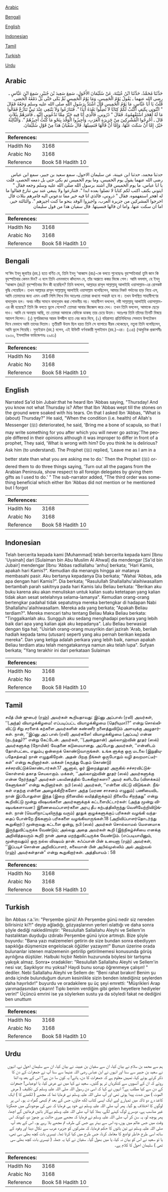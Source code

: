 [Arabic](#arabic)

[Bengali](#bengali)

[English](#english)

[Indonesian](#indonesian)

[Tamil](#tamil)

[Turkish](#turkish)

[Urdu](#urdu)

## Arabic


<div dir="rtl" lang="ar" style={{fontSize:'larger',backgroundColor:'#f8f9fa',padding:20}}>
حَدَّثَنَا مُحَمَّدٌ، حَدَّثَنَا ابْنُ عُيَيْنَةَ، عَنْ سُلَيْمَانَ الأَحْوَلِ، سَمِعَ سَعِيدَ بْنَ جُبَيْرٍ، سَمِعَ ابْنَ عَبَّاسٍ ـ رضى الله عنهما ـ يَقُولُ يَوْمُ الْخَمِيسِ، وَمَا يَوْمُ الْخَمِيسِ ثُمَّ بَكَى حَتَّى بَلَّ دَمْعُهُ الْحَصَى‏.‏ قُلْتُ يَا أَبَا عَبَّاسٍ، مَا يَوْمُ الْخَمِيسِ قَالَ اشْتَدَّ بِرَسُولِ اللَّهِ صلى الله عليه وسلم وَجَعُهُ فَقَالَ ‏"‏ ائْتُونِي بِكَتِفٍ أَكْتُبْ لَكُمْ كِتَابًا لاَ تَضِلُّوا بَعْدَهُ أَبَدًا ‏"‏‏.‏ فَتَنَازَعُوا وَلاَ يَنْبَغِي عِنْدَ نَبِيٍّ تَنَازُعٌ فَقَالُوا مَا لَهُ أَهَجَرَ اسْتَفْهِمُوهُ‏.‏ فَقَالَ ‏"‏ ذَرُونِي، فَالَّذِي أَنَا فِيهِ خَيْرٌ مِمَّا تَدْعُونِي إِلَيْهِ ـ فَأَمَرَهُمْ بِثَلاَثٍ قَالَ ـ أَخْرِجُوا الْمُشْرِكِينَ مِنْ جَزِيرَةِ الْعَرَبِ، وَأَجِيزُوا الْوَفْدَ بِنَحْوِ مَا كُنْتُ أُجِيزُهُمْ ‏"‏‏.‏ وَالثَّالِثَةُ خَيْرٌ، إِمَّا أَنْ سَكَتَ عَنْهَا، وَإِمَّا أَنْ قَالَهَا فَنَسِيتُهَا‏.‏ قَالَ سُفْيَانُ هَذَا مِنْ قَوْلِ سُلَيْمَانَ‏.‏
</div>
<div style={{backgroundColor:'#f8f9fa',padding:20, marginBottom: 10}}><table> <thead> <tr> <th>References:</th> <th></th> </tr> </thead> <tbody><tr><td>Hadith No</td><td>3168</td></tr><tr><td>Arabic No</td><td>3168</td></tr><tr><td>Reference</td><td>Book 58 Hadith 10</td></tr></tbody></table></div>


<div dir="rtl" lang="ar" style={{fontSize:'larger',backgroundColor:'#f8f9fa',padding:20}}>
حدثنا محمد، حدثنا ابن عيينة، عن سليمان الاحول، سمع سعيد بن جبير، سمع ابن عباس رضى الله عنهما يقول يوم الخميس، وما يوم الخميس ثم بكى حتى بل دمعه الحصى. قلت يا ابا عباس، ما يوم الخميس قال اشتد برسول الله صلى الله عليه وسلم وجعه فقال " ايتوني بكتف اكتب لكم كتابا لا تضلوا بعده ابدا ". فتنازعوا ولا ينبغي عند نبي تنازع فقالوا ما له اهجر استفهموه. فقال " ذروني، فالذي انا فيه خير مما تدعوني اليه فامرهم بثلاث قال اخرجوا المشركين من جزيرة العرب، واجيزوا الوفد بنحو ما كنت اجيزهم ". والثالثة خير، اما ان سكت عنها، واما ان قالها فنسيتها. قال سفيان هذا من قول سليمان
</div>
<div style={{backgroundColor:'#f8f9fa',padding:20, marginBottom: 10}}><table> <thead> <tr> <th>References:</th> <th></th> </tr> </thead> <tbody><tr><td>Hadith No</td><td>3168</td></tr><tr><td>Arabic No</td><td>3168</td></tr><tr><td>Reference</td><td>Book 58 Hadith 10</td></tr></tbody></table></div>

## Bengali


<div dir="ltr" lang="bn" style={{fontSize:'larger',backgroundColor:'#f8f9fa',padding:20}}>
সা‘ঈদ ইবনু জুবাইর (রহ.) হতে বর্ণিত যে, তিনি ইবনু ‘আব্বাস (রাঃ)-কে বলতে শুনেছেনঃ বৃহস্পতিবার! তুমি জান কি বৃহস্পতিবার কেমন দিন? এ বলে তিনি এমনভাবে কাঁদলেন যে, তাঁর অশ্রুতে কঙ্কর ভিজে গেল। আমি বললাম, হে ইবনু ‘আব্বাস (রাঃ)! বৃহস্পতিবার দিন কী হয়েছিল? তিনি বললেন, আল্লাহর রাসূল সাল্লাল্লাহু আলাইহি ওয়াসাল্লাম-এর রোগকষ্ট বৃদ্ধি পেয়েছিল। তখন আল্লাহর রাসূল সাল্লাল্লাহু আলাইহি ওয়াসাল্লাম বলেছিলেন, আমার নিকট গর্দানের হাড় নিয়ে এস, আমি তোমাদের জন্য এমন একটি লিপি লিখে দিব অতঃপর তোমরা কখনো পথভ্রষ্ট হবে না। তখন উপস্থিত সাহাবীগণের বাদানুবাদ হল। অথচ নবীর সামনে বাদানুবাদ করা শোভনীয় নয়। সাহাবীগণ বললেন, নবী সাল্লাল্লাহু আলাইহি ওয়াসাল্লাম-এর কী হয়েছে? তিনি কি বলতে ভুলে গেলেন? তোমরা আবার জিজ্ঞেস করে দেখ। তখন তিনি বললেন, আমাকে ছেড়ে দাও। আমি যে অবস্থায় আছি, তা তোমরা আমাকে যেদিকে ডাকছ তার চেয়ে উত্তম। অতঃপর তিনি তাঁদের তিনটি বিষয়ে আদেশ দিলেন। (১) মুশরিকদের আরব উপদ্বীপ হতে বের করে দিবে, (২) বহিরাগত প্রতিনিধিদের সেভাবে উপঢৌকন দিবে যেভাবে আমি তাদের দিতাম। তৃতীয়টি উত্তম ছিল হয়ত তিনি সে ব্যাপারে নীরব থেকেছেন, নতুবা তিনি বলেছিলেন, আমি ভুলে গিয়েছি। সুফ্ইয়ান (রহ.) বলেন, এই উক্তিটি বর্ণনাকারী সুলাইমান (রহ.)-এর। (১১৪) (আধুনিক প্রকাশনীঃ ২৯৩০, ইসলামিক ফাউন্ডেশনঃ ২৯৪১)
</div>
<div style={{backgroundColor:'#f8f9fa',padding:20, marginBottom: 10}}><table> <thead> <tr> <th>References:</th> <th></th> </tr> </thead> <tbody><tr><td>Hadith No</td><td>3168</td></tr><tr><td>Arabic No</td><td>3168</td></tr><tr><td>Reference</td><td>Book 58 Hadith 10</td></tr></tbody></table></div>

## English


<div dir="ltr" lang="en" style={{fontSize:'larger',backgroundColor:'#f8f9fa',padding:20}}>
Narrated Sa'id bin Jubair:that he heard Ibn 'Abbas saying, "Thursday! And you know not what Thursday is? After that Ibn 'Abbas wept till the stones on the ground were soaked with his tears. On that I asked Ibn 'Abbas, "What is (about) Thursday?" He said, "When the condition (i.e. health) of Allah's Messenger (ﷺ) deteriorated, he said, 'Bring me a bone of scapula, so that I may write something for you after which you will never go astray.'The people differed in their opinions although it was improper to differ in front of a prophet, They said, 'What is wrong with him? Do you think he is delirious? Ask him (to understand). The Prophet (ﷺ) replied, 'Leave me as I am in a better state than what you are asking me to do.' Then the Prophet (ﷺ) ordered them to do three things saying, 'Turn out all the pagans from the Arabian Peninsula, show respect to all foreign delegates by giving them gifts as I used to do.' " The sub-narrator added, "The third order was something beneficial which either Ibn 'Abbas did not mention or he mentioned but I forgot
</div>
<div style={{backgroundColor:'#f8f9fa',padding:20, marginBottom: 10}}><table> <thead> <tr> <th>References:</th> <th></th> </tr> </thead> <tbody><tr><td>Hadith No</td><td>3168</td></tr><tr><td>Arabic No</td><td>3168</td></tr><tr><td>Reference</td><td>Book 58 Hadith 10</td></tr></tbody></table></div>

## Indonesian


<div dir="ltr" lang="id" style={{fontSize:'larger',backgroundColor:'#f8f9fa',padding:20}}>
Telah bercerita kepada kami [Muhammad] telah bercerita kepada kami [Ibnu 'Uyainah] dari [Sulaiman bin Abu Muslim Al Ahwal] dia mendengar [Sa'id bin Jubair] mendengar [Ibnu 'Abbas radliallahu 'anhu] berkata; "Hari Kamis, apakah hari Kamis?". Kemudian dia menangis hingga air matanya membasahi pasir. Aku bertanya kepadanya Dia berkata; "Wahai 'Abbas, ada apa dengan hari Kamis?". Dia berkata; "Rasulullah Shallallahu'alaihiwasallam bertambah parah sakitnya pada hari Kamis lalu Beliau berkata: "Berikan aku buku karena aku akan menuliskan untuk kalian suatu ketetapan yang kalian tidak akan sesat setelahnya selama-lamanya". Kemudian orang-orang bertengkar padahal tidak sepatutnya mereka bertengkar di hadapan Nabi Shallallahu'alaihiwasallam. Mereka ada yang berkata; "Apakah Beliau terdiam?". Mereka mencari tahu tentang Beliau Maka Beliau berkata: "Tinggalkanlah aku. Sungguh aku sedang menghadapi perkara yang lebih baik dari apa yang kalian ajak aku kepadanya". Lalu Beliau berwasiat dengan tiga hal; "Usirlah orang-orang musyrikin dari jazirah 'Arab, berilah hadiah kepada tamu (utusan) seperti yang aku pernah berikan kepada mereka". Dan yang ketiga adalah perkara yang lebih baik, namun apakah Beliau terdiam atau telah mengatakannya namun aku telah lupa". Sufyan berkata; "Yang terakhir ini dari perkataan Sulaiman
</div>
<div style={{backgroundColor:'#f8f9fa',padding:20, marginBottom: 10}}><table> <thead> <tr> <th>References:</th> <th></th> </tr> </thead> <tbody><tr><td>Hadith No</td><td>3168</td></tr><tr><td>Arabic No</td><td>3168</td></tr><tr><td>Reference</td><td>Book 58 Hadith 10</td></tr></tbody></table></div>

## Tamil


<div dir="ltr" lang="ta" style={{fontSize:'larger',backgroundColor:'#f8f9fa',padding:20}}>
சயீத் பின் ஜுபைர் (ரஹ்) அவர்கள் கூறியதாவது: இப்னு அப்பாஸ் (ரலி) அவர்கள், ‘‘(அந்த) வியாழக்கிழமை! எப்படிப்பட்ட வியாழக்கிழமை (தெரியுமா)?” என்று சொல்லிவிட்டு சிறு சரளைக் கற்களை அவர்களின் கண்ணீர் நனைத்துவிடும் அளவுக்கு அழுதார்கள். நான், ‘‘இப்னு அப் பாஸ் (ரலி) அவர்களே! வியாழக்கிழமை (அப்படி) என்ன (நடந்தது)?” என்று கேட்டேன். அவர்கள், ‘‘(அன்றுதான்) அல்லாஹ்வின் தூதர் (ஸல்) அவர்களுக்கு (நோயின்) வேதனை கடுமையானது. அப்போது அவர்கள், ‘‘என்னிடம் தோள்பட்டை எலும்பு ஒன்றைக் கொண்டுவாருங்கள். உங்க ளுக்கு ஒரு மடலை (இறுதியுபதேசத்தை) நான் எழுதுகிறேன். அதன் பிறகு நீங்கள் ஒருபோதும் வழி தவறமாட்டீர்கள்” என்று கூறினார்கள். மக்கள் (கருத்து பேதம் கொண்டு) சச்சரவிட்டுக்கொண்டார்கள்.17 ஆனால், ஓர் இறைத்தூதர் அருகில் சச்சரவிட்டுக்கொள்ளல் தகாத செயலாகும். மக்கள், ‘‘அல்லாஹ்வின் தூதர் (ஸல்) அவர்களுக்கு என்ன நேர்ந்தது? அவர்கள் பலவீனத்தில் பேசுகிறார்களா? அவர் களிடமே (விளக்கம்) கேளுங்கள்” என்று கூறினார்கள். நபி (ஸல்) அவர்கள், ‘‘என்னை விட்டு விடுங்கள். நீங்கள் எதற்கு என்னை அழைக்கிறீர்களோ அந்த (மரண சாசனம் எழுதும்) பணியைவிட நான் இப்போதுள்ள இந்த (இறை நினைவில் லயித்திருக்கும்) நிலையே சிறந்தது” என்று கூறிவிட்டு மூன்று விஷயங்களை அவர்களுக்குக் கட்டளையிட்டார்கள்: (அந்த மூன்று விஷயங்களாவன:) இணைவைப்பாளர்களை அரபு தீப கற்பத்திலிருந்து வெளியேற்றிவிடுங்கள். நான் (வெளிநாட்டிலிருந்து வரும்) தூதுக் குழுக்களுக்குப் பரிசுகள் வழங்கி வந்ததைப் போன்றே நீங்களும் பரிசுகளை வழங்கிவாருங்கள்.18 (அறிவிப்பாளர்தொடர்ந்து கூறுகிறார்:) மூன்றாவது கட்டளை ஒன்று, நபி (ஸல்) அவர்கள் சொல்லாமல் மௌனமாக இருந்துவிட்டிருக்க வேண்டும்; அல்லது அதை அவர்கள் கூறி (இந்நிகழ்ச்சியை எனக்கு அறிவித்தவரும் கூறி) நான் அதை மறந்துவிட்டிருக்க வேண்டும். (எப்படியாயினும், மூன்றாவதும்) ஒரு நல்ல விஷயம் தான். சுஃப்யான் பின் உயைனா (ரஹ்) அவர்கள், ‘‘இப்படிச் சொன்ன அறிவிப்பாளர், சுலைமான் பின் அபில்முஸ்லிம் அல் அஹ்வல் (ரஹ்) அவர்கள்தான்” என்று கூறுகிறார்கள். அத்தியாயம் : 58
</div>
<div style={{backgroundColor:'#f8f9fa',padding:20, marginBottom: 10}}><table> <thead> <tr> <th>References:</th> <th></th> </tr> </thead> <tbody><tr><td>Hadith No</td><td>3168</td></tr><tr><td>Arabic No</td><td>3168</td></tr><tr><td>Reference</td><td>Book 58 Hadith 10</td></tr></tbody></table></div>

## Turkish


<div dir="ltr" lang="tr" style={{fontSize:'larger',backgroundColor:'#f8f9fa',padding:20}}>
İbn Abbas r.a.'in: "Perşembe günü! Ah Perşembe günü nedir siz nereden bilirisiniz ki?!" deyip ağladığı, gözyaşlarının yerleri ıslattığı ve daha sonra şöyle dediği nakledilmiştir: "Resulullah Sallallahu Aleyhi ve Sellem'in hastalıktan duyduğu ızdırabı Perşembe günü iyice artmıştı. Bize şöyle buyurdu: "Bana yazı malzemeleri getirin de size bundan sonra ebediyyen sapıklığa düşmenize engelolacak öğütler yazayım!" Bunun üzerine orada bulunanlar istenen malzemenin getirilip getirilmemesi konusunda görüş ayrılığına düştüler. Halbuki hiçbir Nebiin huzurunda böylesi bir tartışma yakışık almaz. Sonra• oradakiler: "Resulullah Sallallahu Aleyhi ve Sellem'in nesi var, Sayıklıyor mu yoksa? Haydi bunu sorup öğrenmeye çalışın! " dediler. Nebi Sallallahu Aleyhi ve Sellem de: "Beni rahat bırakın! Benim şu anda içinde bulunduğum durum kesinlikle sizin benden istediğiniz şeylerden daha hayırlıdır!" buyurdu ve oradakilere şu üç şeyi emretti: "Müşrikleri Arap yarımadasından çıkarın! Tıpkı benim verdiğim gibi gelen heyetlere hediyeler verin!" Üçüncü emrini ise ya söylerken sustu ya da söyledi fakat ne dediğini ben unuttum
</div>
<div style={{backgroundColor:'#f8f9fa',padding:20, marginBottom: 10}}><table> <thead> <tr> <th>References:</th> <th></th> </tr> </thead> <tbody><tr><td>Hadith No</td><td>3168</td></tr><tr><td>Arabic No</td><td>3168</td></tr><tr><td>Reference</td><td>Book 58 Hadith 10</td></tr></tbody></table></div>

## Urdu


<div dir="rtl" lang="ur" style={{fontSize:'larger',backgroundColor:'#f8f9fa',padding:20}}>
ہم سے محمد بن سلام نے بیان کیا، ان سے سفیان بن عیینہ نے بیان کیا، ان سے سلیمان احول نے، انہوں نے سعید بن جبیر سے سنا اور انہوں نے ابن عباس رضی اللہ عنہما سے سنا آپ نے جمعرات کے دن کا ذکر کرتے ہوئے کہا، تمہیں معلوم ہے کہ جمعرات کا دن، ہائے! یہ کون سا دن ہے؟ اس کے بعد وہ اتنا روئے کہ ان کے آنسووں سے کنکریاں تر ہو گئیں۔ سعید نے کہا میں نے عرض کیا، یا ابوعباس! جمعرات کے دن سے کیا مطلب ہے؟ انہوں نے کہا کہ اسی دن رسول اللہ صلی اللہ علیہ وسلم کی تکلیف ( مرض الموت ) میں شدت پیدا ہوئی تھی اور آپ صلی اللہ علیہ وسلم نے فرمایا تھا کہ مجھے ( لکھنے کا ) ایک کاغذ دے دو تاکہ میں تمہارے لیے ایک ایسی کتاب لکھ جاؤں، جس کے بعد تم کبھی گمراہ نہ ہو۔ اس پر لوگوں کا اختلاف ہو گیا۔ پھر آپ صلی اللہ علیہ وسلم نے خود ہی فرمایا کہ نبی کی موجودگی میں جھگڑنا غیر مناسب ہے، دوسرے لوگ کہنے لگے، بھلا کیا آپ صلی اللہ علیہ وسلم بےکار باتیں فرمائیں گے اچھا، پھر پوچھ لو، یہ سن کر آپ صلی اللہ علیہ وسلم نے فرمایا کہ مجھے میری حالت پر چھوڑ دو، کیونکہ اس وقت میں جس عالم میں ہوں، وہ اس سے بہتر ہے جس کی طرف تم مجھے بلا رہے ہو۔ اس کے بعد آپ صلی اللہ علیہ وسلم نے تین باتوں کا حکم فرمایا، کہ مشرکوں کو جزیرہ عرب سے نکال دینا اور وفود کے ساتھ اسی طرح خاطر تواضع کا معاملہ کرنا، جس طرح میں کیا کرتا تھا۔ تیسری بات کچھ بھلی سی تھی، یا تو سعید نے اس کو بیان نہ کیا، یا میں بھول گیا۔ سفیان نے کہا یہ جملہ ( تیسری بات کچھ بھلی سی تھی ) سلیمان احول کا کلام ہے۔
</div>
<div style={{backgroundColor:'#f8f9fa',padding:20, marginBottom: 10}}><table> <thead> <tr> <th>References:</th> <th></th> </tr> </thead> <tbody><tr><td>Hadith No</td><td>3168</td></tr><tr><td>Arabic No</td><td>3168</td></tr><tr><td>Reference</td><td>Book 58 Hadith 10</td></tr></tbody></table></div>